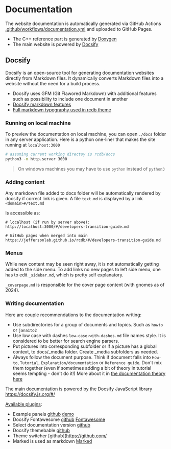 # Documentation

The website documentation is automatically generated via GitHub Actions 
[.github/workflows/documentation.yml](https://github.com/JeffersonLab/rcdb/blob/main/.github/workflows/documentation.yml)
 and uploaded to GitHub Pages. 

- The C++ reference part is generated by [Doxygen](https://www.doxygen.nl)
- The main website is powered by [Docsify](https://docsify.js.org/)


## Docsify

Docsify is an open-source tool for generating documentation websites directly from Markdown files. 
It dynamically converts Markdown files into a website without the need for a build process.

- Docsify uses GFM (Git Flawored Markdown) with additional features such as possibility to include one document in another
- [Docsify markdown features](https://docsify.js.org/#/helpers?id=important-content)
- [Full markdown typography used in rcdb theme](https://jhildenbiddle.github.io/docsify-themeable/#/markdown)



### Running on local machine

To preview the documentation on local machine, you can open `./docs` folder in any server application. 
Here is a python one-liner that makes the site running at `localhost:3000`

```bash
# assuming current working directoy is rcdb/docs 
python3 -m http.server 3000
```

> On windows machines you may have to use `python` instead of `python3`



### Adding content

Any markdown file added to docs folder will be automatically rendered by docsify if correct link is given. 
A file `text.md` is displayed by a link `<domain>#/text.md`


Is accessible as:

```
# localhost (if run by server above): 
http://localhost:3000/#/developers-transition-guide.md

# GitHub pages when merged into main
https://jeffersonlab.github.io/rcdb/#/developers-transition-guide.md
```

### Menus

While new content may be seen right away, it is not automatically getting added to the side menu. 
To add links no new pages to left side menu, one has to edit `_sidebar.md`, which is pretty self explanatory. 

`_coverpage.md` is responsible for the cover page content (with gnomes as of 2024). 


### Writing documentation

Here are couple recommendations to the documentation writing: 


- Use subdirectories for a group of documents and topics. Such as `howto` or `jana1to2`
- Use low case with dashes `low-case-with-dashes.md` file names style. It is considered to be better for search engine parsers. 
- Put pictures into corresponding subfolder or if a picture has a global context, to docs/_media folder. Create _media subfolders as needed. 
- Always follow the document purpose. Think if document falls into `How-to`, `Tutorial`,  `Explanation/documentation` or `Reference guide`. 
  Don't mix them together (even if sometimes adding a bit of theory in tutorial seems tempting - don't do it!)
  More about it in [the documentation theory here](https://docs.divio.com/documentation-system/)




The main documentation is powered by the Docsify JavaScript library https://docsify.js.org/#/

[Available plugins](https://docsify-theme-github.vercel.app/#/awesome?id=plugins):

- Example panels [github](https://github.com/VagnerDomingues/docsify-example-panels) [demo](https://vagnerdomingues.github.io/docsify-example-panels/#/)
- Docsify Fontawesome [github](https://github.com/erickjx/docsify-fontawesome) [Fontawesome](https://fontawesome.com/)
- Select documentation version [github](https://github.com/UliGall/docsify-versioned-plugin)
- Docsify themebable [github](https://jhildenbiddle.github.io/docsify-themeable/#/)
- Theme switcher [github](https://github.com/
- Marked is used as markdown [Marked](https://github.com/markedjs/marked)


